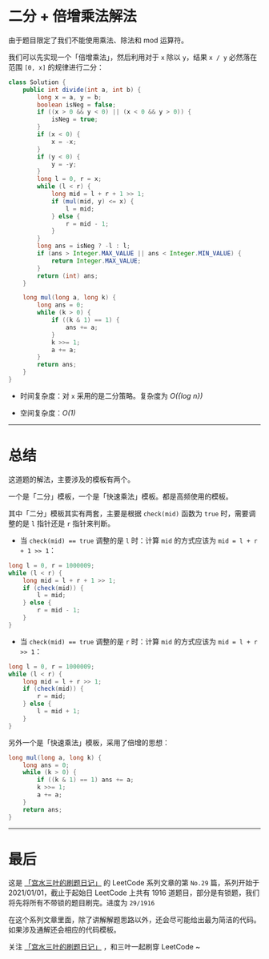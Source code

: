 
# 二分 + 倍增乘法解法

由于题目限定了我们不能使用乘法、除法和 mod 运算符。

我们可以先实现一个「倍增乘法」，然后利用对于 `x` 除以 `y`，结果 `x / y` 必然落在范围 `[0, x]` 的规律进行二分：

```java
class Solution {
    public int divide(int a, int b) {
        long x = a, y = b;
        boolean isNeg = false;
        if ((x > 0 && y < 0) || (x < 0 && y > 0)) {
            isNeg = true;
        }
        if (x < 0) {
            x = -x;
        }
        if (y < 0) {
            y = -y;
        }
        long l = 0, r = x;
        while (l < r) {
            long mid = l + r + 1 >> 1;
            if (mul(mid, y) <= x) {
                l = mid;
            } else {
                r = mid - 1;
            }
        }
        long ans = isNeg ? -l : l;
        if (ans > Integer.MAX_VALUE || ans < Integer.MIN_VALUE) {
            return Integer.MAX_VALUE;
        }
        return (int) ans;
    }

    long mul(long a, long k) {
        long ans = 0;
        while (k > 0) {
            if ((k & 1) == 1) {
                ans += a;
            }
            k >>= 1;
            a += a;
        }
        return ans;
    }
}
```
* 时间复杂度：对 `x` 采用的是二分策略。复杂度为 *O({log n})*

* 空间复杂度：*O(1)*

***

# 总结

这道题的解法，主要涉及的模板有两个。

一个是「二分」模板，一个是「快速乘法」模板。都是高频使用的模板。

其中「二分」模板其实有两套，主要是根据 `check(mid)` 函数为 `true` 时，需要调整的是 `l` 指针还是 `r` 指针来判断。

* 当 `check(mid) == true` 调整的是 `l` 时：计算 `mid` 的方式应该为 `mid = l + r + 1 >> 1`：

```java
long l = 0, r = 1000009;
while (l < r) {
    long mid = l + r + 1 >> 1;
    if (check(mid)) {
        l = mid;
    } else {
        r = mid - 1;
    }
}
```

* 当 `check(mid) == true` 调整的是 `r` 时：计算 `mid` 的方式应该为 `mid = l + r >> 1`：

```java
long l = 0, r = 1000009;
while (l < r) {
    long mid = l + r >> 1;
    if (check(mid)) {
        r = mid;
    } else {
        l = mid + 1;
    }
}
```

另外一个是「快速乘法」模板，采用了倍增的思想：
```java
long mul(long a, long k) {
    long ans = 0;
    while (k > 0) {
        if ((k & 1) == 1) ans += a;
        k >>= 1;
        a += a;
    }
    return ans;
}
```

***

# 最后
这是 [「宫水三叶的刷题日记」](https://mp.weixin.qq.com/s/XERBC6sKvjCLAwV1G06yfg) 的 LeetCode 系列文章的第 `No.29` 篇，系列开始于 2021/01/01，截止于起始日 LeetCode 上共有 1916 道题目，部分是有锁题，我们将先将所有不带锁的题目刷完。进度为 `29/1916`

在这个系列文章里面，除了讲解解题思路以外，还会尽可能给出最为简洁的代码。如果涉及通解还会相应的代码模板。

关注 [「宫水三叶的刷题日记」](https://mp.weixin.qq.com/s/XERBC6sKvjCLAwV1G06yfg) ，和三叶一起刷穿 LeetCode ~